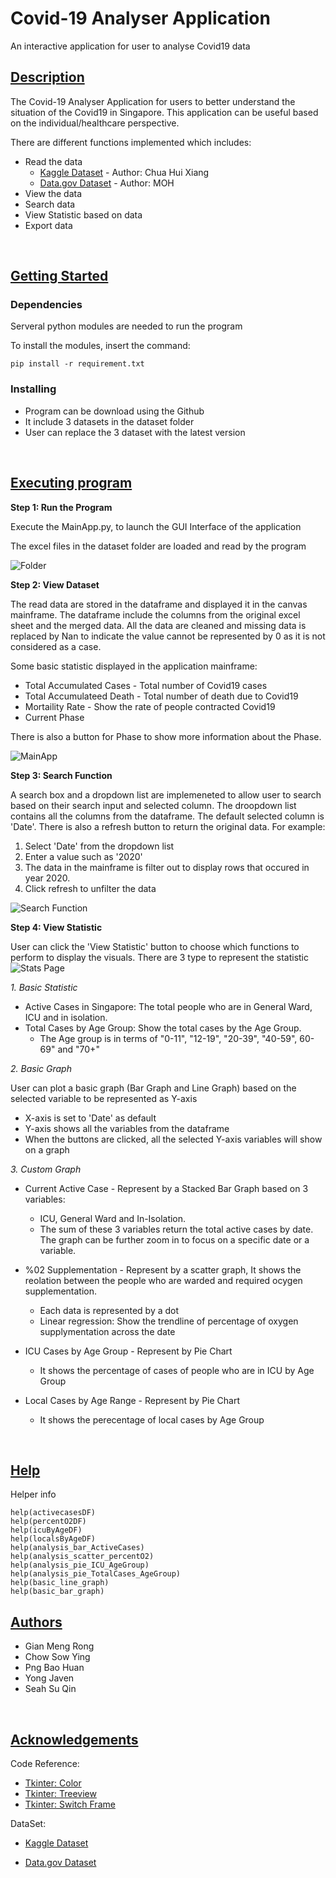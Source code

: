 # Covid-19 Analyser Application
An interactive application for user to analyse Covid19 data

## <ins>Description</ins>
The Covid-19 Analyser Application for users to better 
understand the situation of the Covid19 in Singapore.
This application can be useful based on the individual/healthcare perspective.

There are different functions implemented which includes:

* Read the data
   * [Kaggle Dataset](https://data.world/hxchua/covid-19-singapore) - Author: Chua Hui Xiang
   * [Data.gov Dataset](https://data.gov.sg/dataset/covid-19-case-numbers) - Author: MOH
* View the data
* Search data
* View Statistic based on data
* Export data

<br/>

## <ins>Getting Started</ins>

### **Dependencies**
Serveral python modules are needed to run the program

To install the modules, insert the command:
```
pip install -r requirement.txt
```

### **Installing**
* Program can be download using the Github
* It include 3 datasets in the dataset folder
* User can replace the 3 dataset with the latest version

<br/>

## <ins>Executing program</ins>
   
**Step 1: Run the Program**

Execute the MainApp.py, to launch the GUI Interface of the application

The excel files in the dataset folder are loaded and read by the program

![Folder](pictures/Folder.jpg)

**Step 2: View Dataset**

The read data are stored in the dataframe and displayed it in the canvas mainframe. The dataframe include the columns from the original excel sheet and the merged data. All the data are cleaned and missing data is replaced by Nan to indicate the value cannot be represented by 0 as it is not considered as a case. 

Some basic statistic displayed in the application mainframe:
* Total Accumulated Cases - Total number of Covid19 cases
* Total Accumulateed Death - Total number of death due to Covid19
* Mortaility Rate - Show the rate of people contracted Covid19
* Current Phase

There is also a button for Phase to show more information about the Phase. 

![MainApp](pictures/MainApp.png)

**Step 3: Search Function**

A search box and a dropdown list are implemeneted to allow user to search based on their search input and selected column. The droopdown list contains all the columns from the dataframe. The default selected column is 'Date'. There is also a refresh button to return the original data. For example:

1. Select 'Date' from the dropdown list
2. Enter a value such as '2020'
3. The data in the mainframe is filter out to display rows that occured in year 2020.  
4. Click refresh to unfilter the data

![Search Function](pictures/Search_Function.png)

**Step 4: View Statistic**

User can click the 'View Statistic' button to choose which functions to perform to display the visuals. There are 3 type to represent the statistic
![Stats Page](pictures/View_Stats.png)

*1. Basic Statistic*
* Active Cases in Singapore: The total people who are in General Ward, ICU and in isolation. 
* Total Cases by Age Group: Show the total cases by the Age Group. 
    * The Age group is in terms of "0-11", "12-19", "20-39", "40-59", 60-69" and "70+"

*2. Basic Graph*

User can plot a basic graph (Bar Graph and Line Graph) based on the selected variable to be represented as Y-axis
* X-axis is set to 'Date' as default
* Y-axis shows all the variables from the dataframe
* When the buttons are clicked, all the selected Y-axis variables will show on a graph

*3. Custom Graph*
* Current Active Case - Represent by a Stacked Bar Graph based on 3 variables: 
    * ICU, General Ward and In-Isolation. 
    * The sum of these 3 variables return the total active cases by date. The graph can be further zoom in to focus on a specific date or a variable.

* %02 Supplementation - Represent by a scatter graph, It shows the reolation between the people who are warded and required ocygen supplementation. 
    * Each data is represented by a dot
    * Linear regression: Show the trendline of percentage of oxygen supplymentation across the date

* ICU Cases by Age Group - Represent by Pie Chart
    * It shows the percentage of cases of people who are in ICU by Age Group 
* Local Cases by Age Range - Represent by Pie Chart
    * It shows the perecentage of local cases by Age Group
<br/>

## <ins>Help</ins>
Helper info
```
help(activecasesDF)
help(percentO2DF)
help(icuByAgeDF)
help(localsByAgeDF)
help(analysis_bar_ActiveCases)
help(analysis_scatter_percentO2)
help(analysis_pie_ICU_AgeGroup)
help(analysis_pie_TotalCases_AgeGroup)
help(basic_line_graph)
help(basic_bar_graph)

```

## <ins>Authors</ins>
* Gian Meng Rong
* Chow Sow Ying
* Png Bao Huan
* Yong Javen
* Seah Su Qin

</br>

## <ins>Acknowledgements</ins>
Code Reference:
* [Tkinter: Color](https://stackoverflow.com/a/60949800/4352930)
* [Tkinter: Treeview](https://www.youtube.com/watch?v=WdhNkabUAVU&ab_channel=softwareManiac)
* [Tkinter: Switch Frame](https://www.semicolonworld.com/question/42826/switch-between-two-frames-in-tkinter#comment-21)

DataSet:
* [Kaggle Dataset](https://data.world/hxchua/covid-19-singapore)

* [Data.gov Dataset](https://data.gov.sg/dataset/covid-19-case-numbers)

